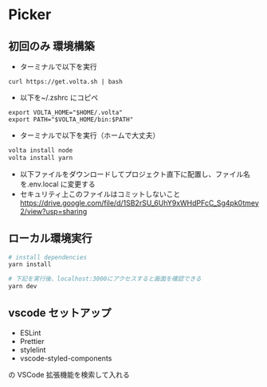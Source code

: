 # Picker

## 初回のみ 環境構築

- ターミナルで以下を実行

```
curl https://get.volta.sh | bash
```

- 以下を~/.zshrc にコピペ

```
export VOLTA_HOME="$HOME/.volta"
export PATH="$VOLTA_HOME/bin:$PATH"
```

- ターミナルで以下を実行（ホームで大丈夫）

```bash
volta install node
volta install yarn
```

- 以下ファイルをダウンロードしてプロジェクト直下に配置し、ファイル名を.env.local に変更する
- セキュリティ上このファイルはコミットしないこと
https://drive.google.com/file/d/1SB2rSU_6UhY9xWHdPFcC_Sg4pk0tmey2/view?usp=sharing

## ローカル環境実行

```bash
# install dependencies
yarn install

# 下記を実行後、localhost:3000にアクセスすると画面を確認できる
yarn dev
```

## vscode セットアップ

- ESLint
- Prettier
- stylelint
- vscode-styled-components

の VSCode 拡張機能を検索して入れる
